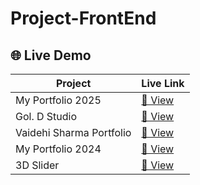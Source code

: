 # Project-FrontEnd

## 🌐 Live Demo

| Project                          | Live Link                                                                 |
|----------------------------------|---------------------------------------------------------------------------|
| My Portfolio 2025                | [🔗 View](https://aryankumarportfolio.vercel.app/)                        |
| Gol. D Studio                    | [🔗 View](https://gol-d-studio.vercel.app/)                               |
| Vaidehi Sharma Portfolio         | [🔗 View](https://vaidehisharma.vercel.app/)                              |
| My Portfolio 2024                | [🔗 View](https://aryankumarportfolio2024.vercel.app/)                    |
| 3D Slider                        | [🔗 View](https://aryan-kumar47.github.io/3d-slider/)                     |



